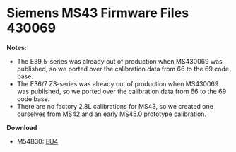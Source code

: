 # Siemens MS43 Firmware Files 430069
**Notes:**
- The E39 5-series was already out of production when MS430069 was published, so we ported over the calibration data from 66 to the 69 code base.
- The E36/7 Z3-series was already out of production when MS430069 was published, so we ported over the calibration data from 66 to the 69 code base.
- There are no factory 2.8L calibrations for MS43, so we created one ourselves from MS42 and an early MS45.0 prototype calibration.

**Download**
- M54B30: [EU4](https://github.com/ms4x-net/ms43/blob/main/firmware/Siemens_MS43_MS430069_E36Z3_M54B30_EU4_LHD.bin)
